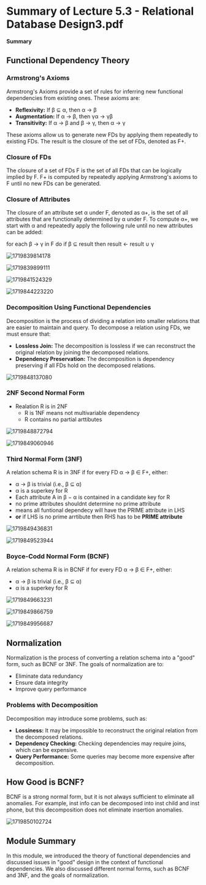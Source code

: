 # Summary of Lecture 5.3 - Relational Database Design3.pdf

**Summary**

## Functional Dependency Theory

### Armstrong's Axioms

Armstrong's Axioms provide a set of rules for inferring new functional dependencies from existing ones. These axioms are:

- **Reflexivity:** If β ⊆ α, then α → β
- **Augmentation:** If α → β, then γα → γβ
- **Transitivity:** If α → β and β → γ, then α → γ

These axioms allow us to generate new FDs by applying them repeatedly to existing FDs. The result is the closure of the set of FDs, denoted as F+.

### Closure of FDs

The closure of a set of FDs F is the set of all FDs that can be logically implied by F. F+ is computed by repeatedly applying Armstrong's axioms to F until no new FDs can be generated.

### Closure of Attributes

The closure of an attribute set α under F, denoted as α+, is the set of all attributes that are functionally determined by α under F. To compute α+, we start with α and repeatedly apply the following rule until no new attributes can be added:

for each β → γ in F do
    if β ⊆ result then result ← result ∪ γ

![1719839814178](image/Lecture5.3-RelationalDatabaseDesign3/1719839814178.png)

![1719839899111](image/Lecture5.3-RelationalDatabaseDesign3/1719839899111.png)

![1719841524329](image/Lecture5.3-RelationalDatabaseDesign3/1719841524329.png)

![1719844223220](image/Lecture5.3-RelationalDatabaseDesign3/1719844223220.png)

### Decomposition Using Functional Dependencies

Decomposition is the process of dividing a relation into smaller relations that are easier to maintain and query. To decompose a relation using FDs, we must ensure that:

- **Lossless Join:** The decomposition is lossless if we can reconstruct the original relation by joining the decomposed relations.
- **Dependency Preservation:** The decomposition is dependency preserving if all FDs hold on the decomposed relations.

![1719848137080](image/Lecture5.3-RelationalDatabaseDesign3/1719848137080.png)

### 2NF Second Normal Form

- Realation R is in 2NF
  - R is 1NF means not multivariable dependency
  - R contains no partial arttibutes

![1719848872794](image/Lecture5.3-RelationalDatabaseDesign3/1719848872794.png)

![1719849060946](image/Lecture5.3-RelationalDatabaseDesign3/1719849060946.png)

### Third Normal Form (3NF)

A relation schema R is in 3NF if for every FD α → β ∈ F+, either:

- α → β is trivial (i.e., β ⊆ α)
- α is a superkey for R
- Each attribute A in β − α is contained in a candidate key for R
- no prime attributes shouldnt determine no prime attribute
- means all funtional dependecy will have the PRIME attribute in LHS
- **or** if LHS is no prime arrtibute then RHS has to be **PRIME attribute**

![1719849436831](image/Lecture5.3-RelationalDatabaseDesign3/1719849436831.png)

![1719849523944](image/Lecture5.3-RelationalDatabaseDesign3/1719849523944.png)


### Boyce-Codd Normal Form (BCNF)

A relation schema R is in BCNF if for every FD α → β ∈ F+, either:

- α → β is trivial (i.e., β ⊆ α)
- α is a superkey for R

![1719849663231](image/Lecture5.3-RelationalDatabaseDesign3/1719849663231.png)


![1719849866759](image/Lecture5.3-RelationalDatabaseDesign3/1719849866759.png)

![1719849956687](image/Lecture5.3-RelationalDatabaseDesign3/1719849956687.png)

## Normalization

Normalization is the process of converting a relation schema into a "good" form, such as BCNF or 3NF. The goals of normalization are to:

- Eliminate data redundancy
- Ensure data integrity
- Improve query performance

### Problems with Decomposition

Decomposition may introduce some problems, such as:

- **Lossiness:** It may be impossible to reconstruct the original relation from the decomposed relations.
- **Dependency Checking:** Checking dependencies may require joins, which can be expensive.
- **Query Performance:** Some queries may become more expensive after decomposition.

## How Good is BCNF?

BCNF is a strong normal form, but it is not always sufficient to eliminate all anomalies. For example, inst info can be decomposed into inst child and inst phone, but this decomposition does not eliminate insertion anomalies.


![1719850102724](image/Lecture5.3-RelationalDatabaseDesign3/1719850102724.png)

## Module Summary

In this module, we introduced the theory of functional dependencies and discussed issues in "good" design in the context of functional dependencies. We also discussed different normal forms, such as BCNF and 3NF, and the goals of normalization.
